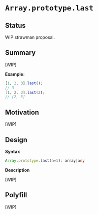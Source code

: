 # `Array.prototype.last`

## Status

WIP strawman proposal.

## Summary

[WIP]

**Example:**

```js
[1, 2, 3].last();
// 3
[1, 2, 3].last(2);
// [2, 3]
```

## Motivation

[WIP]

## Design

**Syntax**

```ts
Array.prototype.last(n=1): array|any
```

**Description**

[WIP]

## Polyfill

[WIP]
